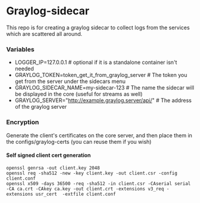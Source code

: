 # Graylog-sidecar
This repo is for creating a graylog sidecar to collect logs from the services which are scattered all around.

### Variables
- LOGGER_IP=127.0.0.1 # optional if it is a standalone container isn't needed
- GRAYLOG_TOKEN=token_get_it_from_graylog_server # The token you get from the server under the sidecars menu
- GRAYLOG_SIDECAR_NAME=my-sidecar-123 # The name the sidecar will be displayed in the core (useful for streams as well)
- GRAYLOG_SERVER="http://example.graylog.server/api/" # The address of the graylog server

### Encryption
Generate the client's certificates on the core server, and then place them in the configs/graylog-certs (you can reuse them if you wish)

#### Self signed client cert generation
```
openssl genrsa -out client.key 2048
openssl req -sha512 -new -key client.key -out client.csr -config client.conf
openssl x509 -days 36500 -req -sha512 -in client.csr -CAserial serial -CA ca.crt -CAkey ca.key -out client.crt -extensions v3_req -extensions usr_cert  -extfile client.conf
```

